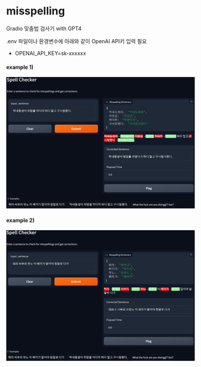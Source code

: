 # misspelling

Gradio 맞춤법 검사기 with GPT4

.env 파일이나 환경변수에 아래와 같이 OpenAI API키 입력 필요
- OPENAI_API_KEY=sk-xxxxxx

#### example 1)
![img1](./img/example1.png)

#### example 2)
![img2](./img/example2.png)
